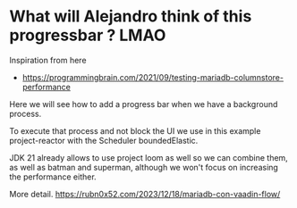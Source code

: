 # What will Alejandro think of this progressbar ? LMAO

Inspiration from here

- https://programmingbrain.com/2021/09/testing-mariadb-columnstore-performance

Here we will see how to add a progress bar when we have a background process.

To execute that process and not block the UI we use in this example project-reactor with the Scheduler boundedElastic.

JDK 21 already allows to use project loom as well so we can combine them, as well as batman and superman, although we won't focus on increasing the performance either.

More detail. https://rubn0x52.com/2023/12/18/mariadb-con-vaadin-flow/
